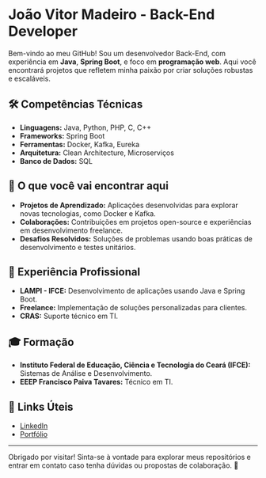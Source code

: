 # João Vitor Madeiro - Back-End Developer

Bem-vindo ao meu GitHub! Sou um desenvolvedor Back-End, com experiência em **Java**, **Spring Boot**, e foco em **programação web**. Aqui você encontrará projetos que refletem minha paixão por criar soluções robustas e escaláveis.

## 🛠️ Competências Técnicas
- **Linguagens:** Java, Python, PHP, C, C++
- **Frameworks:** Spring Boot
- **Ferramentas:** Docker, Kafka, Eureka
- **Arquitetura:** Clean Architecture, Microserviços
- **Banco de Dados:** SQL

## 🌟 O que você vai encontrar aqui
- **Projetos de Aprendizado:** Aplicações desenvolvidas para explorar novas tecnologias, como Docker e Kafka.
- **Colaborações:** Contribuições em projetos open-source e experiências em desenvolvimento freelance.
- **Desafios Resolvidos:** Soluções de problemas usando boas práticas de desenvolvimento e testes unitários.

## 💼 Experiência Profissional
- **LAMPI - IFCE:** Desenvolvimento de aplicações usando Java e Spring Boot.  
- **Freelance:** Implementação de soluções personalizadas para clientes.  
- **CRAS:** Suporte técnico em TI.  

## 🎓 Formação
- **Instituto Federal de Educação, Ciência e Tecnologia do Ceará (IFCE):** Sistemas de Análise e Desenvolvimento.  
- **EEEP Francisco Paiva Tavares:** Técnico em TI.  

## 🔗 Links Úteis
- [LinkedIn](https://www.linkedin.com/in/joãovitormadeiro)
- [Portfólio](https://github.com/JoaoVitorMadeiro)

---

Obrigado por visitar! Sinta-se à vontade para explorar meus repositórios e entrar em contato caso tenha dúvidas ou propostas de colaboração. 🚀
